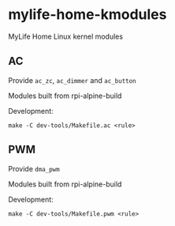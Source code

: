 # mylife-home-kmodules
MyLife Home Linux kernel modules

## AC

Provide `ac_zc`, `ac_dimmer` and `ac_button`

Modules built from rpi-alpine-build

Development:
```shell
make -C dev-tools/Makefile.ac <rule>
```

## PWM

Provide `dma_pwm`

Modules built from rpi-alpine-build

Development:
```shell
make -C dev-tools/Makefile.pwm <rule>
```